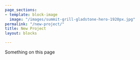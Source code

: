 ```yaml
---
page_sections:
- template: block-image
  image: "/images/summit-grill-gladstone-hero-1920px.jpg"
permalink: "/new-project/"
title: New Project
layout: blocks

---
```

<p>Something on this page</p>